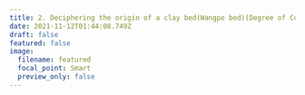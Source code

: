```yaml
---
title: 2. Deciphering the origin of a clay bed(Wangpo bed)(Degree of Completion:70%)
date: 2021-11-12T01:44:08.749Z
draft: false
featured: false
image:
  filename: featured
  focal_point: Smart
  preview_only: false
---
```

